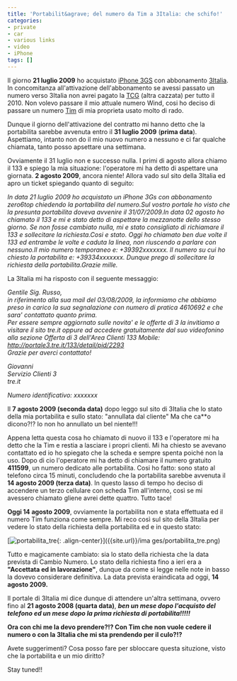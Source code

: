 ```yaml
---
title: 'Portabilit&agrave; del numero da Tim a 3Italia: che schifo!'
categories:
- private
- car
- various links
- video
- iPhone
tags: []
---
```

Il giorno **21 luglio 2009** ho acquistato [iPhone
3GS](http://www.apple.com/it/iphone/) con abbonamento
[3Italia](http://www.tre.it). In concomitanza all'attivazione dell'abbonamento
se avessi passato un numero verso 3Italia non avrei pagato la
[TCG](http://it.wikipedia.org/wiki/Tassa_di_concessione_governativa) (altra
cazzata) per tutto il 2010. Non volevo passare il mio attuale numero Wind,
cosi ho deciso di passare un numero [Tim](http://www.tim.it) di mia proprieta
usato molto di rado.

Dunque il giorno dell'attivazione del contratto mi hanno detto che la
portabilita sarebbe avvenuta entro il **31 luglio 2009** (**prima data**).
Aspettiamo, intanto non do il mio nuovo numero a nessuno e ci far qualche
chiamata, tanto posso apsettare una settimana.

Ovviamente il 31 luglio non e successo nulla. I primi di agosto allora chiamo
il 133 e spiego la mia situazione: l'operatore mi ha detto di aspettare una
giornata. **2 agosto 2009**, ancora niente! Allora vado sul sito della 3Italia
ed apro un ticket spiegando quanto di seguito:

_In data 21 luglio 2009 ho acquistato un iPhone 3Gs con abbonamento zero6top
chiedendo la portabilita del numero.Sul vostro portale ho visto che la
presunta portabilita doveva avvenire il 31/07/2009.In data 02 agosto ho
chiamato il 133 e mi e stato detto di aspettare la mezzanotte dello stesso
giorno. Se non fosse cambiato nulla, mi e stato consigliato di richiamare il
133 e sollecitare la richiesta.Cosi e stato. Oggi ho chiamato ben due volte il
133 ed entrambe le volte e caduta la linea, non riuscendo a parlare con
nessuno.Il mio numero temporaneo e: +39392xxxxxxx. Il numero su cui ho chiesto
la portabilita e: +39334xxxxxxx. Dunque prego di sollecitare la richiesta
della portabilita.Grazie mille._

La 3Italia mi ha risposto con il seguente messaggio:

_Gentile Sig. Russo,  
in riferimento alla sua mail del 03/08/2009, la informiamo che abbiamo preso
in carico la sua segnalazione con numero di pratica 4610692 e che sara'
contattato quanto prima.  
Per essere sempre aggiornato sulle novita' e le offerte di 3 la invitiamo a
visitare il sito tre.it oppure ad accedere gratuitamente dal suo videofonino
alla sezione Offerta di 3 dell'Area Clienti 133 Mobile:  
<http://portale3.tre.it/133/detail/pid/2293>  
Grazie per averci contattato!_

_Giovanni  
Servizio Clienti 3  
tre.it_

_Numero identificativo: xxxxxxx_

Il **7 agosto 2009 (seconda data)** dopo leggo sul sito di 3Italia che lo
stato della mia portabilita e sullo stato: "annullata dal cliente" Ma che
ca\*\*o dicono?!? Io non ho annullato un bel niente!!!

Appena letta questa cosa ho chiamato di nuovo il 133 e l'operatore mi ha detto
che la Tim e restia a lasciare i propri clienti. Mi ha chiesto se avevano
contattato ed io ho spiegato che la scheda e sempre spenta poiché non la uso.
Dopo di cio l'operatore mi ha detto di chiamare il numero gratuito **411599**,
un numero dedicato alle portabilita. Cosi ho fatto: sono stato al telefono
circa 15 minuti, concludendo che la portabilita sarebbe avvenuta il **14
agosto 2009 (terza data)**. In questo lasso di tempo ho deciso di accendere un
terzo cellulare con scheda Tim all'interno, così se mi avessero chiamato
gliene avrei dette quattro. Tutto tace!

**Oggi 14 agosto 2009**, ovviamente la portabilita non e stata effettuata ed il numero Tim funziona come sempre. Mi reco così sul sito della 3Italia per vedere lo stato della richiesta della portabilita ed e in questo stato:

[![portabilita_tre]({{site.url}}/images/portabilita_tre.png){: .align-center}]({{site.url}}/ima
ges/portabilita_tre.png)

Tutto e magicamente cambiato: sia lo stato della richiesta che la data
prevista di Cambio Numero. Lo stato della richiesta fino a ieri era a
**"Accettata ed in lavorazione"**, dunque da come si legge nelle note in basso
la dovevo considerare definitiva. La data prevista eraindicata ad oggi, **14
agosto 2009.**

Il portale di 3Italia mi dice dunque di attendere un'altra settimana, ovvero
fino al **21 agosto 2008 (quarta data)**, _**ben un mese dopo l'acquisto del
telefono ed un mese dopo la prima richiesta di portabilita!!!!!**_

**Ora con chi me la devo prendere?!? Con Tim che non vuole cedere il numero o con la 3Italia che mi sta prendendo per il culo?!?**

Avete suggerimenti? Cosa posso fare per sbloccare questa situzione, visto che
la portabilita e un mio diritto?

Stay tuned!!


